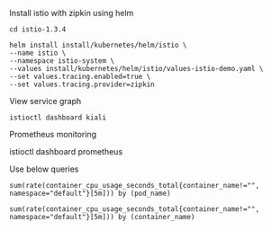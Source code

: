 
Install istio with zipkin using helm
```
cd istio-1.3.4

helm install install/kubernetes/helm/istio \
--name istio \
--namespace istio-system \
--values install/kubernetes/helm/istio/values-istio-demo.yaml \
--set values.tracing.enabled=true \
--set values.tracing.provider=zipkin
```

View service graph

```
istioctl dashboard kiali
```

Prometheus monitoring

istioctl dashboard prometheus

Use below queries
```
sum(rate(container_cpu_usage_seconds_total{container_name!="", namespace="default"}[5m])) by (pod_name)
```

```
sum(rate(container_cpu_usage_seconds_total{container_name!="", namespace="default"}[5m])) by (container_name)
```

